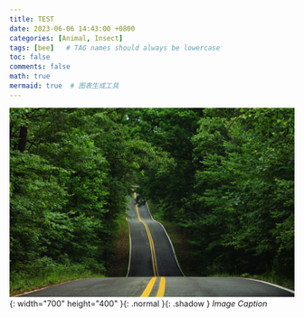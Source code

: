 ```yaml
---
title: TEST
date: 2023-06-06 14:43:00 +0800
categories: [Animal, Insect]
tags: [bee]   # TAG names should always be lowercase
toc: false
comments: false
math: true
mermaid: true  # 图表生成工具
---
```




![test-img](/assets/images/img-test.jpg){: width="700" height="400" }{: .normal }{: .shadow }
_Image Caption_

